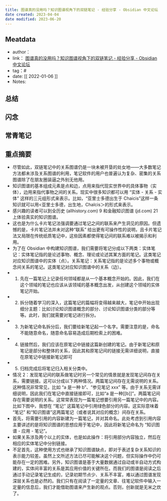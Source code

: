 ```yaml
---
title: 图谱真的没用吗？知识图谱视角下的双链笔记 - 经验分享 - Obsidian 中文论坛
date created: 2023-04-04
date modified: 2023-06-20
---
```


## Meatdata

- author：
- link： [图谱真的没用吗？知识图谱视角下的双链笔记 - 经验分享 - Obsidian 中文论坛](https://forum-zh.obsidian.md/t/topic/1425)
- tag：#
- date: [[ 2022-01-06  ]]
- Notes:

## 总结

## 闪念

## 常青笔记

## 重点摘要

- 尽管如此，双链笔记中的关系图谱仍是一块未被开垦的处女地——大多数笔记方法都未涉及关系图谱的利用，笔记软件的用户也普遍认为复杂、密集的关系图谱除了在朋友圈装逼之外别无他用。
- 知识图谱的基本组成元素是点和边，点用来指代现实世界中的具体事物（实体），边用来指代事物之间的关系。现实中很多知识都可以用 “实体 - 关系 - 实体” 这样的三元组形式来表示。比如，“亚里士多德出生于 Chaicis”这样一条知识就可以用<亚里士多德，出生地，Chalcis＞的形式来表示。
- 感兴趣的读者可以到全历史 (allhistory.com) 9 和金融知识图谱 (jd.com) 21 上体验真实的知识图谱。
- 这也是为什么卡片笔记法强调要通过笔记之间的联系来产生洞见的原因。但遗憾的是，卡片笔记法并未对这种“联系” 给出更有可操作性的说明，且卡片笔记法又局限在传统纸质笔记中，这些因素都使得笔记间的联系难以被揭示和利用。
- 为了在 Obsidian 中构建知识图谱，我们需要将笔记分成以下两类：实体笔记：实体笔记指的是论述事物、概念、理论或论述其某方面的笔记。这类笔记对应知识图谱中的实体（点）。关系笔记：关系笔记指的是论述多个事物或概念间关系的笔记。这类笔记对应知识图谱中的关系（边）。
- 1. 先在一篇笔记上记录任何领域都是从一个基本概念开始的。因此，我们在这个领域的笔记也应该从该领域的基本概念出发，从创建这个领域的实体笔记开始。
- 2. 拆分随着学习的深入，这篇笔记的篇幅将变得越来越大，笔记中开始出现细分主题：比如讨论知识图谱概念的部分、讨论知识图谱分类的部分等等。此时，我们就需要对笔记进行拆分。
- 3. 为新笔记命名拆分后，我们要给新笔记起一个名字。需要注意的是，命名不能随意命名，随意命名容易造成后期检索上的困难。
- 4. 链接然后，我们应该在原笔记中链接这篇新创建的笔记。由于新笔记和原笔记是部分和整体的关系，因此其和原笔记间的链接无需详细说明，直接在原笔记中链接新笔记即可
- 5. 归档完成后将笔记归入相关分类中。
- 情况 2：发现笔记间的联系做笔记时另一个常见的情景就是发现笔记间存在关系，需要链接。这可以分成以下两种情况。两篇笔记间存在无需说明的关系。这种情况非常常见，比如 “a 是一种 b”、“参见笔记 xxx” 等。由于关系无需详细说明，因此我们在笔记中直接链接即可，比如“a 是一种[[b]]”。两篇笔记间存在需要说明的关系。这常常表现为一篇笔记想要引用另一篇笔记中的内容。比如下图中，我想在 “笔记” 这篇笔记中引用绿色部分的内容。这实际意味着 “笔记” 和“知识图谱”这两篇笔记（或者说其对应的概念）间存在关系。
- 首先，将需要引用的内容新建为一篇笔记，并对其命名。此处考虑到引用内容主要讲述的是将知识图谱的思想应用于笔记中，因此将新笔记命名为 “知识图谱 - 应用 - 笔记”。
- 如果关系涉及两个以上的实体，也是如此操作：将引用部分内容独立，然后在相应的实体笔记中分别链接。
- 不足首先，这种使用方式也继承了知识图谱缺点，即对于表述复杂关系知识的表示能力较差。虽然上文所述方法已尽可能解决这个问题，但实际操作中仍可能存在一定的困难。另外，知识图谱是基于大量数据通过自动或半自动方式构建的，实体间丰富的关系是其应用价值的关键所在。而我们的图谱是阅读之后通过手动记录笔记生成的，记录初期节点少、关系不丰富，难以通过图谱发现深层关系也是必然的。我们只有在阅读了一定量的文章、往笔记软件中输入一定量的信息后，我们才能借助图谱来产生新的观点。否则，创新就是无米之炊了。
